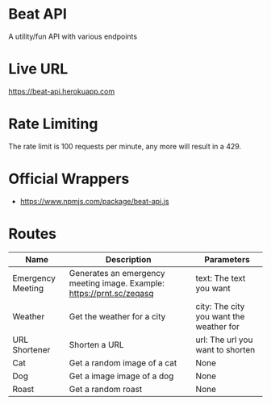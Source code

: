 # Beat API

A utility/fun API with various endpoints

# Live URL

https://beat-api.herokuapp.com

# Rate Limiting

The rate limit is 100 requests per minute, any more will result in a 429.

# Official Wrappers

- https://www.npmjs.com/package/beat-api.js

# Routes

| Name              | Description                                                           | Parameters                              |
| ----------------- | --------------------------------------------------------------------- | --------------------------------------- |
| Emergency Meeting | Generates an emergency meeting image. Example: https://prnt.sc/zeqasq | text: The text you want                 |
| Weather           | Get the weather for a city                                            | city: The city you want the weather for |
| URL Shortener     | Shorten a URL                                                         | url: The url you want to shorten        |
| Cat               | Get a random image of a cat                                           | None                                    |
| Dog               | Get a image image of a dog                                            | None                                    |
| Roast             | Get a random roast                                                    | None                                    |
